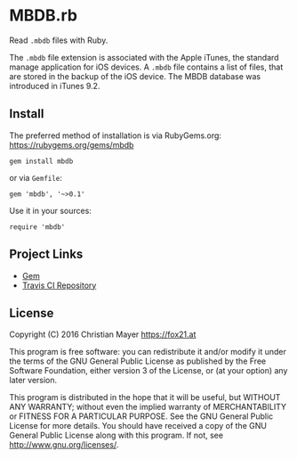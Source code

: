 # MBDB.rb

Read `.mbdb` files with Ruby.

The `.mbdb` file extension is associated with the Apple iTunes, the standard manage application for iOS devices. A `.mbdb` file contains a list of files, that are stored in the backup of the iOS device. The MBDB database was introduced in iTunes 9.2.

## Install

The preferred method of installation is via RubyGems.org:  
<https://rubygems.org/gems/mbdb>

	gem install mbdb

or via `Gemfile`:

	gem 'mbdb', '~>0.1'

Use it in your sources:

	require 'mbdb'

## Project Links

- [Gem](https://rubygems.org/gems/mbdb)
- [Travis CI Repository](https://travis-ci.org/TheFox/mbdb.rb)

## License

Copyright (C) 2016 Christian Mayer <https://fox21.at>

This program is free software: you can redistribute it and/or modify it under the terms of the GNU General Public License as published by the Free Software Foundation, either version 3 of the License, or (at your option) any later version.

This program is distributed in the hope that it will be useful, but WITHOUT ANY WARRANTY; without even the implied warranty of MERCHANTABILITY or FITNESS FOR A PARTICULAR PURPOSE. See the GNU General Public License for more details. You should have received a copy of the GNU General Public License along with this program. If not, see <http://www.gnu.org/licenses/>.
